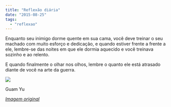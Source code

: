 ```yaml
---
title: "Reflexão diária"
date: "2015-08-25"
tags:
  - "reflexao"
---
```


Enquanto seu inimigo dorme quente em sua cama, você deve treinar o seu machado com muito esforço e dedicação, e quando
estiver frente a frente a ele, lembre-se das noites em que ele dormia aquecido e você treinava sozinho e ao relento.

E quando finalmente o olhar nos olhos, lembre o quanto ele está atrasado diante de você na arte da guerra.

![](/posts/images/1*C1hZGTwbJHrmYOjqrdzzGQ.jpeg)

Guam Yu

[_Imagem original_](http://imgur.com/gallery/D8YgBNl)
